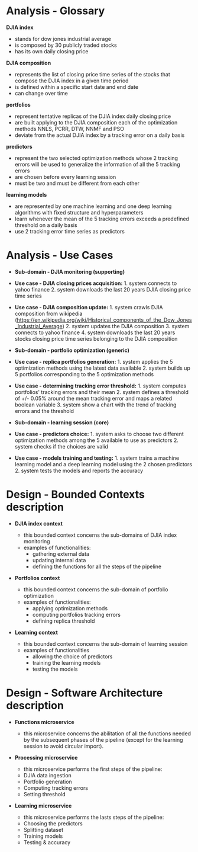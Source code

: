 # **Analysis** - Glossary

**DJIA index**
*   stands for dow jones industrial average
*   is composed by 30 publicly traded stocks
*   has its own daily closing price

**DJIA composition**
*   represents the list of closing price time series of the stocks that compose the DJIA index in a given time period
*   is defined within a specific start date and end date
*   can change over time

**portfolios**
*   represent tentative replicas of the DJIA index daily closing price
*   are built applying to the DJIA composition each of the optimization methods NNLS, PCRR, DTW, NNMF and PSO
*   deviate from the actual DJIA index by a tracking error on a daily basis

**predictors**
*   represent the two selected optimization methods whose 2 tracking errors will be used to generalize the information of all the 5 tracking errors
*   are chosen before every learning session
*   must be two and must be different from each other

**learning models**
*   are represented by one machine learning and one deep learning algorithms with fixed structure and hyperparameters
*   learn whenever the mean of the 5 tracking errors exceeds a predefined threshold on a daily basis
*   use 2 tracking error time series as predictors

# **Analysis** - Use Cases

*   **Sub-domain - DJIA monitoring (supporting)**
  *    **Use case - DJIA closing prices acquisition:**
      1.   system connects to yahoo finance
      2.   system downloads the last 20 years DJIA closing price time series

  *    **Use case - DJIA composition update:**
      1.   system crawls DJIA composition from wikipedia (https://en.wikipedia.org/wiki/Historical_components_of_the_Dow_Jones_Industrial_Average)
      2.   system updates the DJIA composition
      3.   system connects to yahoo finance
      4.   system downloads the last 20 years stocks closing price time series belonging to the DJIA composition

*   **Sub-domain - portfolio optimization (generic)**
  *    **Use case - replica portfolios generation:**
      1.   system applies the 5 optimization methods using the latest data available
      2.   system builds up 5 portfolios corresponding to the 5 optimization methods

  *    **Use case - determining tracking error threshold:**
      1.   system computes portfolios' tracking errors and their mean
      2.   system defines a threshold of +/- 0.05% around the mean tracking error and maps a related boolean variable
      3.   system show a chart with the trend of tracking errors and the threshold

*   **Sub-domain - learning session (core)**
  *    **Use case - predictors choice:**
      1.   system asks to choose two different optimization methods among the 5 available to use as predictors
      2.   system checks if the choices are valid

  *    **Use case - models training and testing:**
      1.   system trains a machine learning model and a deep learning model using the 2 chosen predictors
      2.   system tests the models and reports the accuracy

# **Design** - Bounded Contexts description

*   **DJIA index context**
    * this bounded context concerns the sub-domains of DJIA index monitoring
    * examples of functionalities:
      * gathering external data
      * updating internal data
      * defining the functions for all the steps of the pipeline

*   **Portfolios context**
    * this bounded context concerns the sub-domain of portfolio optimization
    * examples of functionalities:
      * applying optimization methods
      * computing portfolios tracking errors
      * defining replica threshold

*   **Learning context**
    * this bounded context concerns the sub-domain of learning session
    * examples of functionalities
      * allowing the choice of predictors
      * training the learning models
      * testing the models

# **Design** - Software Architecture description

*   **Functions microservice**
    *   this microservice concerns the abilitation of all the functions needed by the subsequent phases of the pipeline (except for the learning session to avoid circular import).

*   **Processing microservice**
    *   this microservice performs the first steps of the pipeline:
      * DJIA data ingestion
      * Portfolio generation
      * Computing tracking errors
      * Setting threshold

*   **Learning microservice**
    *   this microservice performs the lasts steps of the pipeline:
      * Choosing the predictors
      * Splitting dataset
      * Training models
      * Testing & accuracy
